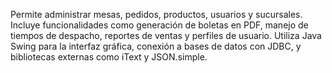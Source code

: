 Permite administrar mesas, pedidos, productos, usuarios y sucursales. Incluye funcionalidades como generación de boletas en PDF, manejo de tiempos de despacho, reportes de ventas y perfiles de usuario. Utiliza Java Swing para la interfaz gráfica, conexión a bases de datos con JDBC, y bibliotecas externas como iText y JSON.simple.
